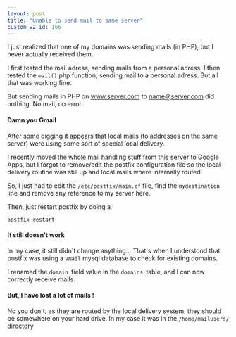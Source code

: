 ```yaml
---
layout: post
title: "Unable to send mail to same server"
custom_v2_id: 166
---
```


I just realized that one of my domains was sending mails (in PHP), but I never
actually received them.

I first tested the mail adress, sending mails from a personal adress. I then
tested the `mail()` php function, sending mail to a personal adress. But all
that was working fine.

But sending mails in PHP on www.server.com to name@server.com did nothing. No
mail, no error.

#### Damn you Gmail

After some digging it appears that local mails (to addresses on the same
server) were using some sort of special local delivery.

I recently moved the whole mail handling stuff from this server to Google
Apps, but I forgot to remove/edit the postfix configuration file so the local
delivery routine was still up and local mails where internally routed.

So, I just had to edit the `/etc/postfix/main.cf` file, find the
`mydestination `line and remove any reference to my server here.

Then, just restart postfix by doing a

    
    postfix restart  
    

#### It still doesn't work

In my case, it still didn't change anything... That's when I understood that
postfix was using a `vmail` mysql database to check for existing domains.

I renamed the `domain `field value in the `domains `table, and I can now
correctly receive mails.

#### But, I have lost a lot of mails !

No you don't, as they are routed by the local delivery system, they should be
somewhere on your hard drive. In my case it was in the `/home/mailusers/`
directory

